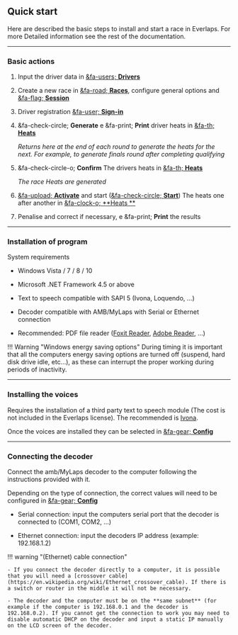 ## Quick start

Here are described the basic steps to install and start a race in Everlaps. For more Detailed information see the rest of the documentation.

---

### Basic actions

1.  Input the driver data in [&fa-users; **Drivers**](./user-guide/drivers/index.html)

2.  Create a new race in [&fa-road; **Races**](./user-guide/races/index.html), configure general options and [&fa-flag; **Session**](./race-formats/qualify-finals/index.html)

3.  Driver registration [&fa-user; **Sign-in**](./user-guide/races/index.html#inscripciones)

4.  &fa-check-circle; **Generate** e &fa-print; **Print** driver heats in [&fa-th; **Heats**](./user-guide/races/index.html#series)

	*Returns here at the end of each round to generate the heats for the next. For example, to generate finals round after completing qualifying*

5.  &fa-check-circle-o; **Confirm** The drivers heats in [&fa-th; **Heats**](./user-guide/races/index.html#series)

	*The race Heats are generated*

6.  [&fa-upload; **Activate**](./user-guide/heats/index.html#mangas_1) and start ([&fa-check-circle; **Start**](./user-guide/heats/index.html#control-de-la-manga-activa)) The heats one after another in [&fa-clock-o; **Heats
**](./user-guide/heats/index.html)

7.  Penalise and correct if necessary, e &fa-print; **Print** the results

---

### Installation of program

System requirements

- Windows Vista / 7 / 8 / 10

- Microsoft .NET Framework 4.5 or above

- Text to speech compatible with SAPI 5 (Ivona, Loquendo, ...)

- Decoder compatible with AMB/MyLaps with Serial or Ethernet connection

- Recommended: PDF file reader ([Foxit Reader](http://www.foxitsoftware.com/Secure_PDF_Reader/), [Adobe Reader](http://get.adobe.com/reader/), ...)

!!! Warning "Windows energy saving options"
	During timing it is important that all the computers energy saving options are turned off (suspend, hard disk drive idle, etc...), as these can interrupt the proper working during periods of inactivity.  

---

### Installing the voices

Requires the installation of a third party text to speech module (The cost is not included in the Everlaps license). The recommended is [Ivona](http://www.ivona.com).

Once the voices are installed they can be selected in [&fa-gear; **Config**](./user-guide/config/index.html)

---

### Connecting the decoder

Connect the amb/MyLaps decoder to the computer following the instructions provided with it.

Depending on the type of connection, the correct values will need to be configured in [&fa-gear; **Config**](./user-guide/config/index.html)

- Serial connection: input the computers serial port that the decoder is connected to (COM1, COM2, ...)

- Ethernet connection: input the decoders IP address (example: 192.168.1.2)


!!! warning "(Ethernet) cable connection"
	
	- If you connect the decoder directly to a computer, it is possible that you will need a [crossover cable](https://en.wikipedia.org/wiki/Ethernet_crossover_cable). If there is a switch or router in the middle it will not be necessary.
	
	- The decoder and the computer must be on the **same subnet** (for example if the computer is 192.168.0.1 and the decoder is 192.168.0.2). If you cannot get the connection to work you may need to disable automatic DHCP on the decoder and input a static IP manually on the LCD screen of the decoder.
	
	
	
